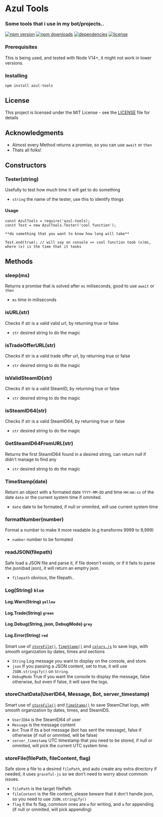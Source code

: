 # Azul Tools 
### Some tools that i use in my bot/projects..
[![npm version](https://img.shields.io/npm/v/azul-tools.svg)](https://npmjs.com/package/azul-tools)
[![npm downloads](https://img.shields.io/npm/dm/azul-tools.svg)](https://npmjs.com/package/azul-tools)
[![dependencies](https://img.shields.io/david/JustAzul/azul-tools.svg)](https://david-dm.org/JustAzul/azul-tools)
[![license](https://img.shields.io/npm/l/azul-tools.svg)](https://github.com/JustAzul/azul-tools/blob/master/LICENSE)

### Prerequisites

This is being used, and tested with Node V14+, it might not work in lower versions.

### Installing

```
npm install azul-tools
```

## License

This project is licensed under the MIT License - see the [LICENSE](LICENSE) file for details

## Acknowledgments

* Almost every Method returns a promise, so you can use `await` or `then`
* Thats all folks!

## Constructors

### Tester(string)
Usefully to test how much time it will get to do something
* `string` the name of the tester, use this to identify things
#### Usage
```
const AzulTools = require('azul-tools);
const Test = new AzulTools.Tester('cool function');

**do something that you want to know how long will take**

Test.end(true); // will say on console => cool function took (x)ms, where (x) is the time that it tooks
```

## Methods

### sleep(ms)
Returns a promise that is solved after `ms` miliseconds, good to use `await` or `then`
* `ms` time in miliseconds

### isURL(str)
Checks if str is a valid valid url, by returning true or false
* `str` desired string to do the magic

### isTradeOfferURL(str)
Checks if str is a valid trade offer url, by returning true or false
* `str` desired string to do the magic

### isValidSteamID(str)
Checks if str is a valid SteamID, by returning true or false
* `str` desired string to do the magic

### isSteamID64(str)
Checks if str is a valid SteamID64, by returning true or false
* `str` desired string to do the magic

### GetSteamID64FromURL(str)
Returns the first SteamID64 found in a desired string, can return null if didn't manage to find any
* `str` desired string to do the magic

### TimeStamp(date)
Return an object with a formated date `YYYY-MM-DD` and time `HH:mm:ss` of the date `date` or the current system time if ommited.
* `date` date to be formated, if null or ommited, will use current system time

### formatNumber(number)
Format a number to make it more readable (e.g transforms 9999 to 9,999)
* `number` number to be formated

### readJSON(filepath)
Safe load a JSON file and parse it, if file doesn't exists, or if it fails to parse the json(bad json), it will return an emptry json.
* `filepath` obvious, the filepath..

### Log(String) `blue`
#### Log.Warn(String) `yellow`
#### Log.Trade(String) `green`
#### Log.Debug(String, json, DebugMode) `grey`
#### Log.Error(String) `red`

Smart use of [`storeFile()`](#storefilefilepath-filecontent-flag), [`TimeStamp()`](#timestampdate) and [`colors.js`](https://github.com/Marak/colors.js) to save logs, with smooth organization by dates, times and sections
* `String` Log message you want to display on the console, and store.
* `json` If you passing a JSON content, set to true, it will use `JSON.stringify()` on `String`.
* `DebugMode` True if you want the console to display the message, false otherwise, but even if false, it will save the logs.

### storeChatData(UserID64, Message, Bot, server_timestamp)

Smart use of [`storeFile()`](#storefilefilepath-filecontent-flag) and [`TimeStamp()`](#timestampdate) to save SteamChat logs, with smooth organization by dates, times, and SteamIDS.
* `UserID64` is the SteamID64 of user
* `Message` is the message content
* `Bot` True if its a bot message (bot has sent the message), false if otherwise (if null or ommited, will be false)
* `server_timestamp` UTC timestamp that you need to be stored, if null or ommited, will pick the current UTC system time.

### storeFile(filePath, fileContent, flag)

Safe store a file to a desired `filePath`, and auto create any extra directory if needed, it uses `graceful-js` so we don't need to worry about commom issues.
* `filePath` is the target filePath
* `fileContent` is the file content, please beware that it don't handle json, so you need to use `JSON.stringify()`
* `flag` it the fs flag, commom ones are `w` for writing, and `a` for appending (if null or ommited, will pick appending)
